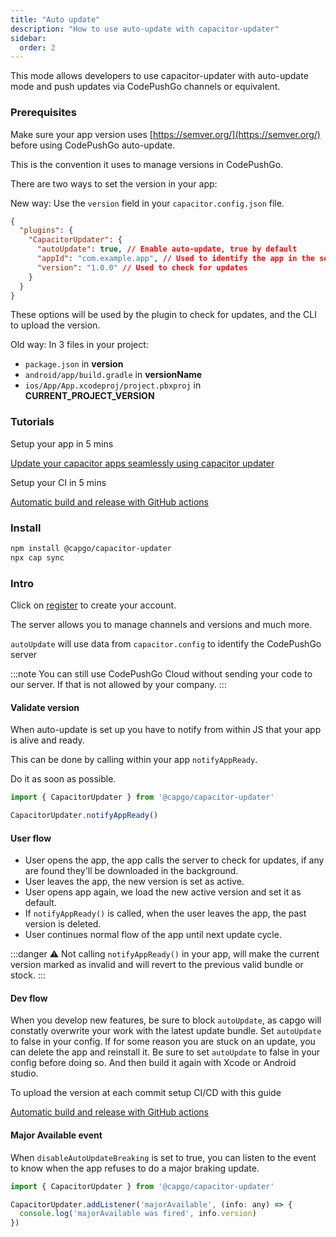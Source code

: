 ```yaml
---
title: "Auto update"
description: "How to use auto-update with capacitor-updater"
sidebar:
  order: 2
---
```


This mode allows developers to use capacitor-updater with auto-update mode and push updates via CodePushGo channels or equivalent.

### Prerequisites

Make sure your app version uses [https://semver.org/](https://semver.org/) before using CodePushGo auto-update.

This is the convention it uses to manage versions in CodePushGo.

There are two ways to set the version in your app:

New way: Use the `version` field in your `capacitor.config.json` file.

```json
{
  "plugins": {
    "CapacitorUpdater": {
      "autoUpdate": true, // Enable auto-update, true by default
      "appId": "com.example.app", // Used to identify the app in the server
      "version": "1.0.0" // Used to check for updates
    }
  }
}
```
These options will be used by the plugin to check for updates, and the CLI to upload the version.

Old way:
In 3 files in your project:

* `package.json` in **version**
* `android/app/build.gradle` in **versionName**
* `ios/App/App.xcodeproj/project.pbxproj` in **CURRENT\_PROJECT\_VERSION**

### Tutorials

Setup your app in 5 mins

[Update your capacitor apps seamlessly using capacitor updater](https://capgo.app/blog/update-your-capacitor-apps-seamlessly-using-capacitor-updater)

Setup your CI in 5 mins

[Automatic build and release with GitHub actions](https://capgo.app/blog/automatic-build-and-release-with-github-actions)



### Install

```bash
npm install @capgo/capacitor-updater
npx cap sync
```

### Intro

Click on [register](https://capgo.app) to create your account.

The server allows you to manage channels and versions and much more.

`autoUpdate` will use data from `capacitor.config` to identify the CodePushGo server

:::note
You can still use CodePushGo Cloud without sending your code to our server. If that is not allowed by your company.
:::

#### Validate version

When auto-update is set up you have to notify from within JS that your app is alive and ready.

This can be done by calling within your app `notifyAppReady`.

Do it as soon as possible.

```ts
import { CapacitorUpdater } from '@capgo/capacitor-updater'

CapacitorUpdater.notifyAppReady()
```

#### User flow
* User opens the app, the app calls the server to check for updates, if any are found they'll be downloaded in the background.
* User leaves the app, the new version is set as active.
* User opens app again, we load the new active version and set it as default.
* If `notifyAppReady()` is called, when the user leaves the app, the past version is deleted.
* User continues normal flow of the app until next update cycle.

:::danger
⚠️ Not calling `notifyAppReady()` in your app, will make the current version marked as invalid and will revert to the previous valid bundle or stock.
:::

#### Dev flow

When you develop new features, be sure to block `autoUpdate`, as capgo will constatly overwrite your work with the latest update bundle.
Set `autoUpdate` to false in your config. 
If for some reason you are stuck on an update, you can delete the app and reinstall it.
Be sure to set `autoUpdate` to false in your config before doing so.
And then build it again with Xcode or Android studio.

To upload the version at each commit setup CI/CD with this guide

[Automatic build and release with GitHub actions](https://capgo.app/blog/automatic-build-and-release-with-github-actions)

#### Major Available event

When `disableAutoUpdateBreaking` is set to true, you can listen to the event to know when the app refuses to do a major braking update.

```jsx
import { CapacitorUpdater } from '@capgo/capacitor-updater'

CapacitorUpdater.addListener('majorAvailable', (info: any) => {
  console.log('majorAvailable was fired', info.version)
})
```
